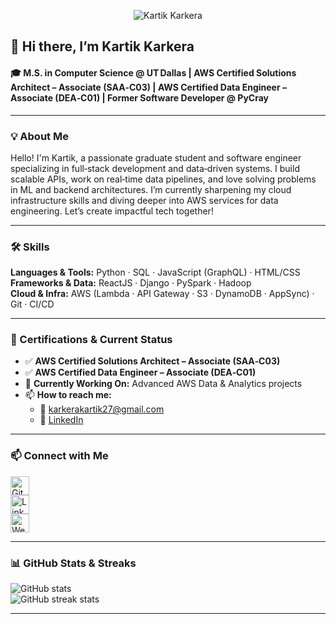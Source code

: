 <p align="center">
  <img src="./banner_2.png" alt="Kartik Karkera" />
</p>

## 👋 Hi there, I’m Kartik Karkera

#### 🎓 M.S. in Computer Science @ UT Dallas | AWS Certified Solutions Architect – Associate (SAA‑C03) | AWS Certified Data Engineer – Associate (DEA‑C01) | Former Software Developer @ PyCray

---

### 💡 About Me

Hello! I'm Kartik, a passionate graduate student and software engineer specializing in full‑stack development and data‑driven systems. I build scalable APIs, work on real‑time data pipelines, and love solving problems in ML and backend architectures. I’m currently sharpening my cloud infrastructure skills and diving deeper into AWS services for data engineering. Let’s create impactful tech together!

---

### 🛠️ Skills

**Languages & Tools:** Python · SQL · JavaScript (GraphQL) · HTML/CSS  
**Frameworks & Data:** ReactJS · Django · PySpark · Hadoop  
**Cloud & Infra:** AWS (Lambda · API Gateway · S3 · DynamoDB · AppSync) · Git · CI/CD

---

### 🚀 Certifications & Current Status

- ✅ **AWS Certified Solutions Architect – Associate (SAA‑C03)**
- ✅ **AWS Certified Data Engineer – Associate (DEA‑C01)**
- 🔭 **Currently Working On:** Advanced AWS Data & Analytics projects
- 📫 **How to reach me:**
  - 📧 [karkerakartik27@gmail.com](mailto:karkerakartik27@gmail.com)
  - 🔗 [LinkedIn](https://www.linkedin.com/in/kartikkarkera/)

---

### 📫 Connect with Me

[<img src="https://cdn.jsdelivr.net/npm/simple-icons@3.0.1/icons/github.svg" alt="GitHub" height="30">](https://github.com/Kartik11082)  
[<img src="https://cdn.jsdelivr.net/npm/simple-icons@3.0.1/icons/linkedin.svg" alt="LinkedIn" height="30">](https://www.linkedin.com/in/kartikkarkera/)  
[<img src="https://cdn.jsdelivr.net/npm/simple-icons@3.0.1/icons/web.svg" alt="Website" height="30">](https://portfolio-sepia-chi-86.vercel.app/)

---

### 📊 GitHub Stats & Streaks

![GitHub stats](https://github-readme-stats.vercel.app/api?username=Kartik11082&show_icons=true)  
![GitHub streak stats](https://streak-stats.demolab.com/?user=Kartik11082)

---
